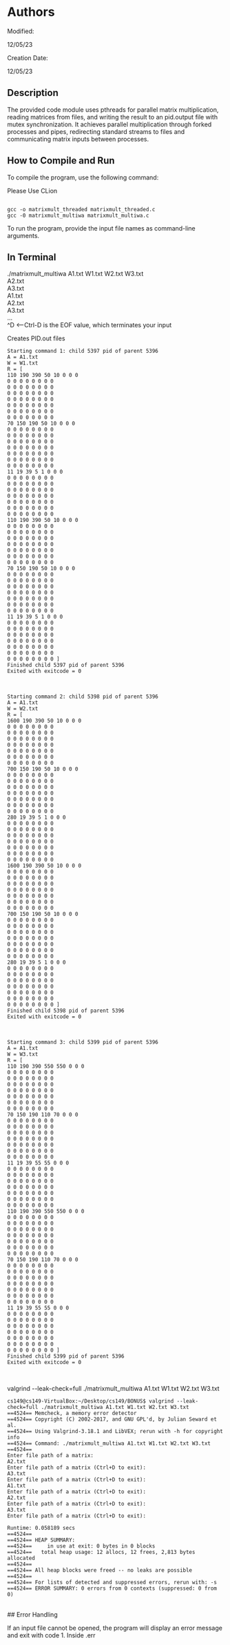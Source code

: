# Authors
 
Modified:

12/05/23

Creation Date:

12/05/23

## Description

The provided code module uses pthreads for parallel matrix multiplication, reading matrices from files, and writing the result to an pid.output file with mutex synchronization. It achieves parallel multiplication through forked processes and pipes, redirecting standard streams to files and communicating matrix inputs between processes.


## How to Compile and Run

To compile the program, use the following command: <br>

Please Use CLion

```

gcc -o matrixmult_threaded matrixmult_threaded.c
gcc -0 matrixmult_multiwa matrixmult_multiwa.c

```

To run the program, provide the input file names as command-line arguments.

##  In Terminal<br>


./matrixmult_multiwa A1.txt W1.txt W2.txt W3.txt<br>
A2.txt<br>
A3.txt<br>
A1.txt<br>
A2.txt<br>
A3.txt<br>
...<br>
^D <--Ctrl-D is the EOF value, which terminates your input
<br>

Creates PID.out files
````
Starting command 1: child 5397 pid of parent 5396
A = A1.txt
W = W1.txt
R = [
110 190 390 50 10 0 0 0
0 0 0 0 0 0 0 0
0 0 0 0 0 0 0 0
0 0 0 0 0 0 0 0
0 0 0 0 0 0 0 0
0 0 0 0 0 0 0 0
0 0 0 0 0 0 0 0
0 0 0 0 0 0 0 0
70 150 190 50 10 0 0 0
0 0 0 0 0 0 0 0
0 0 0 0 0 0 0 0
0 0 0 0 0 0 0 0
0 0 0 0 0 0 0 0
0 0 0 0 0 0 0 0
0 0 0 0 0 0 0 0
0 0 0 0 0 0 0 0
11 19 39 5 1 0 0 0
0 0 0 0 0 0 0 0
0 0 0 0 0 0 0 0
0 0 0 0 0 0 0 0
0 0 0 0 0 0 0 0
0 0 0 0 0 0 0 0
0 0 0 0 0 0 0 0
0 0 0 0 0 0 0 0
110 190 390 50 10 0 0 0
0 0 0 0 0 0 0 0
0 0 0 0 0 0 0 0
0 0 0 0 0 0 0 0
0 0 0 0 0 0 0 0
0 0 0 0 0 0 0 0
0 0 0 0 0 0 0 0
0 0 0 0 0 0 0 0
70 150 190 50 10 0 0 0
0 0 0 0 0 0 0 0
0 0 0 0 0 0 0 0
0 0 0 0 0 0 0 0
0 0 0 0 0 0 0 0
0 0 0 0 0 0 0 0
0 0 0 0 0 0 0 0
0 0 0 0 0 0 0 0
11 19 39 5 1 0 0 0
0 0 0 0 0 0 0 0
0 0 0 0 0 0 0 0
0 0 0 0 0 0 0 0
0 0 0 0 0 0 0 0
0 0 0 0 0 0 0 0
0 0 0 0 0 0 0 0
0 0 0 0 0 0 0 0 ]
Finished child 5397 pid of parent 5396
Exited with exitcode = 0

````

<br>

````
Starting command 2: child 5398 pid of parent 5396
A = A1.txt
W = W2.txt
R = [
1600 190 390 50 10 0 0 0
0 0 0 0 0 0 0 0
0 0 0 0 0 0 0 0
0 0 0 0 0 0 0 0
0 0 0 0 0 0 0 0
0 0 0 0 0 0 0 0
0 0 0 0 0 0 0 0
0 0 0 0 0 0 0 0
700 150 190 50 10 0 0 0
0 0 0 0 0 0 0 0
0 0 0 0 0 0 0 0
0 0 0 0 0 0 0 0
0 0 0 0 0 0 0 0
0 0 0 0 0 0 0 0
0 0 0 0 0 0 0 0
0 0 0 0 0 0 0 0
280 19 39 5 1 0 0 0
0 0 0 0 0 0 0 0
0 0 0 0 0 0 0 0
0 0 0 0 0 0 0 0
0 0 0 0 0 0 0 0
0 0 0 0 0 0 0 0
0 0 0 0 0 0 0 0
0 0 0 0 0 0 0 0
1600 190 390 50 10 0 0 0
0 0 0 0 0 0 0 0
0 0 0 0 0 0 0 0
0 0 0 0 0 0 0 0
0 0 0 0 0 0 0 0
0 0 0 0 0 0 0 0
0 0 0 0 0 0 0 0
0 0 0 0 0 0 0 0
700 150 190 50 10 0 0 0
0 0 0 0 0 0 0 0
0 0 0 0 0 0 0 0
0 0 0 0 0 0 0 0
0 0 0 0 0 0 0 0
0 0 0 0 0 0 0 0
0 0 0 0 0 0 0 0
0 0 0 0 0 0 0 0
280 19 39 5 1 0 0 0
0 0 0 0 0 0 0 0
0 0 0 0 0 0 0 0
0 0 0 0 0 0 0 0
0 0 0 0 0 0 0 0
0 0 0 0 0 0 0 0
0 0 0 0 0 0 0 0
0 0 0 0 0 0 0 0 ]
Finished child 5398 pid of parent 5396
Exited with exitcode = 0

````

<br>

````
Starting command 3: child 5399 pid of parent 5396
A = A1.txt
W = W3.txt
R = [
110 190 390 550 550 0 0 0
0 0 0 0 0 0 0 0
0 0 0 0 0 0 0 0
0 0 0 0 0 0 0 0
0 0 0 0 0 0 0 0
0 0 0 0 0 0 0 0
0 0 0 0 0 0 0 0
0 0 0 0 0 0 0 0
70 150 190 110 70 0 0 0
0 0 0 0 0 0 0 0
0 0 0 0 0 0 0 0
0 0 0 0 0 0 0 0
0 0 0 0 0 0 0 0
0 0 0 0 0 0 0 0
0 0 0 0 0 0 0 0
0 0 0 0 0 0 0 0
11 19 39 55 55 0 0 0
0 0 0 0 0 0 0 0
0 0 0 0 0 0 0 0
0 0 0 0 0 0 0 0
0 0 0 0 0 0 0 0
0 0 0 0 0 0 0 0
0 0 0 0 0 0 0 0
0 0 0 0 0 0 0 0
110 190 390 550 550 0 0 0
0 0 0 0 0 0 0 0
0 0 0 0 0 0 0 0
0 0 0 0 0 0 0 0
0 0 0 0 0 0 0 0
0 0 0 0 0 0 0 0
0 0 0 0 0 0 0 0
0 0 0 0 0 0 0 0
70 150 190 110 70 0 0 0
0 0 0 0 0 0 0 0
0 0 0 0 0 0 0 0
0 0 0 0 0 0 0 0
0 0 0 0 0 0 0 0
0 0 0 0 0 0 0 0
0 0 0 0 0 0 0 0
0 0 0 0 0 0 0 0
11 19 39 55 55 0 0 0
0 0 0 0 0 0 0 0
0 0 0 0 0 0 0 0
0 0 0 0 0 0 0 0
0 0 0 0 0 0 0 0
0 0 0 0 0 0 0 0
0 0 0 0 0 0 0 0
0 0 0 0 0 0 0 0 ]
Finished child 5399 pid of parent 5396
Exited with exitcode = 0

````
<br>

valgrind --leak-check=full ./matrixmult_multiwa A1.txt W1.txt W2.txt W3.txt<br>

````
cs149@cs149-VirtualBox:~/Desktop/cs149/BONUS$ valgrind --leak-check=full ./matrixmult_multiwa A1.txt W1.txt W2.txt W3.txt
==4524== Memcheck, a memory error detector
==4524== Copyright (C) 2002-2017, and GNU GPL'd, by Julian Seward et al.
==4524== Using Valgrind-3.18.1 and LibVEX; rerun with -h for copyright info
==4524== Command: ./matrixmult_multiwa A1.txt W1.txt W2.txt W3.txt
==4524==
Enter file path of a matrix:
A2.txt
Enter file path of a matrix (Ctrl+D to exit):
A3.txt            
Enter file path of a matrix (Ctrl+D to exit):
A1.txt
Enter file path of a matrix (Ctrl+D to exit):
A2.txt
Enter file path of a matrix (Ctrl+D to exit):
A3.txt
Enter file path of a matrix (Ctrl+D to exit):

Runtime: 0.058189 secs
==4524==
==4524== HEAP SUMMARY:
==4524==     in use at exit: 0 bytes in 0 blocks
==4524==   total heap usage: 12 allocs, 12 frees, 2,813 bytes allocated
==4524==
==4524== All heap blocks were freed -- no leaks are possible
==4524==
==4524== For lists of detected and suppressed errors, rerun with: -s
==4524== ERROR SUMMARY: 0 errors from 0 contexts (suppressed: 0 from 0)

````
<br>
## Error Handling

If an input file cannot be opened, the program will display an error message and exit with code 1. Inside .err
